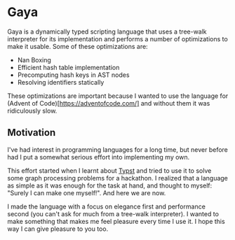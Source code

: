 # Gaya

Gaya is a dynamically typed scripting language that uses a tree-walk
interpreter for its implementation and performs a number of optimizations to
make it usable. Some of these optimizations are:

- Nan Boxing
- Efficient hash table implementation
- Precomputing hash keys in AST nodes
- Resolving identifiers statically

These optimizations are important because I wanted to use
the language for (Advent of Code)[https://adventofcode.com/]
and without them it was ridiculously slow.

## Motivation

I've had interest in programming languages for a long time, but never before
had I put a somewhat serious effort into implementing my own.

This effort started when I learnt about [Typst](https://typst.app/) and tried
to use it to solve some graph processing problems for a hackathon. I realized
that a language as simple as it was enough for the task at hand, and thought to
myself: "Surely I can make one myself!". And here we are now.

I made the language with a focus on elegance first and performance second (you
can't ask for much from a tree-walk interpreter). I wanted to make something
that makes me feel pleasure every time I use it. I hope this way I can give
pleasure to you too.
